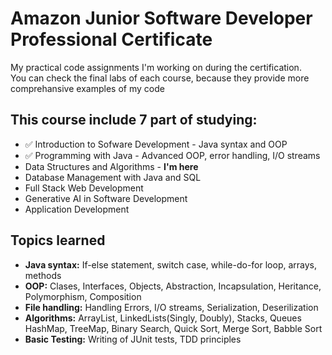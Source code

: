 <h1> Amazon Junior Software Developer Professional Certificate </h1>

<p> My practical code assignments I'm working on during the certification. <br/>  
You can check the final labs of each course, because they provide more comprehansive examples of my code </p>

<h2> This course include 7 part of studying: </h2>

<ul> 
  <li> ✅ Introduction to Sofware Development - Java syntax and OOP </li>
  <li> ✅ Programming with Java - Advanced OOP, error handling, I/O streams </li>
  <li> Data Structures and Algorithms - <b> I'm here </b> </li> 
  <li> Database Management with Java and SQL </li>
  <li> Full Stack Web Development </li>
  <li> Generative AI in Software Development </li>
  <li> Application Development </li>

</ul>

<h2> Topics learned </h2>
<ul>
  <li><b> Java syntax:</b> If-else statement, switch case, while-do-for loop, arrays, methods </li>
  <li><b> OOP:</b>  Clases, Interfaces, Objects, Abstraction, Incapsulation, Heritance, Polymorphism, Composition </li>
  <li><b> File handling:</b> Handling Errors, I/O streams, Serialization, Deserilization </li>
  <li><b> Algorithms:</b> ArrayList, LinkedLists(Singly, Doubly), Stacks, Queues
    HashMap, TreeMap, Binary Search, Quick Sort, Merge Sort, Babble Sort </li>
  <li><b> Basic Testing:</b> Writing of JUnit tests, TDD principles </li>
</ul>

